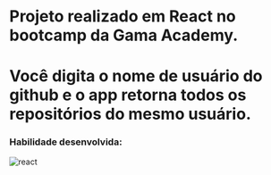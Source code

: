 # Projeto realizado em React no bootcamp da Gama Academy. <br>
# Você digita o nome de usuário do github e o app retorna todos os repositórios do mesmo usuário.

### Habilidade desenvolvida:
<div style="display: inline_block">
  <img align="center" alt="react" src="https://img.shields.io/badge/React-20232A?style=for-the-badge&logo=react&logoColor=61DAFB" />
  <br>
</div>
<br>
